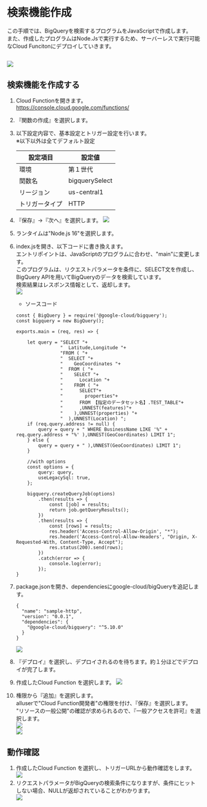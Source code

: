 # 検索機能作成  
この手順では、BigQueryを検索するプログラムをJavaScriptで作成します。  
また、作成したプログラムはNode.Jsで実行するため、サーバーレスで実行可能なCloud Funcitonにデプロイしていきます。  

![](img/mirameetvol30.drawio_2.png) 
----
## 検索機能を作成する
1. Cloud Functionを開きます。  
https://console.cloud.google.com/functions/  
2. 『関数の作成』を選択します。
3. 以下設定内容で、基本設定とトリガー設定を行います。  
※以下以外は全てデフォルト設定

    |  設定項目  |  設定値  |
    | ---- | ---- |
    |  環境  |  第１世代  |
    |  関数名  |  bigquerySelect  |
    |  リージョン  |  us-central1  |
    |  トリガータイプ  |  HTTP  |

4. 『保存』→『次へ』を選択します。 
    ![](img/section3-1.png)   
5. ランタイムは"Node.js 16"を選択します。
6. index.jsを開き、以下コードに書き換えます。  
エントリポイントは、JavaScriptのプログラムに合わせ、"main"に変更します。  
このプログラムは、リクエストパラメータを条件に、SELECT文を作成し、BigQuery APIを用いてBigQueryのデータを検索しています。  
検索結果はレスポンス情報として、返却します。  
    ![](img/section3-2.png)   
   - ソースコード
    ```
    const { BigQuery } = require('@google-cloud/bigquery');
    const bigquery = new BigQuery();

    exports.main = (req, res) => {
        
        let query = "SELECT "+
                    "  Latitude,Longitude "+
                    "FROM ( "+
                    "  SELECT "+
                    "    GeoCoordinates "+
                    "  FROM ( "+
                    "    SELECT "+
                    "      Location "+
                    "    FROM ( "+
                    "      SELECT"+
                    "        properties"+
                    "      FROM 【指定のデータセット名】.TEST_TABLE"+
                    "      ,UNNEST(features)"+
                    "    ),UNNEST(properties) "+
                    "  ),UNNEST(Location) ";
        if (req.query.address != null) {
            query = query + " WHERE BusinessName LIKE '%" + req.query.address + "%' ),UNNEST(GeoCoordinates) LIMIT 1";
        } else {
            query = query + " ),UNNEST(GeoCoordinates) LIMIT 1";
        }

        //with options
        const options = {
            query: query,
            useLegacySql: true,
        };
        
        bigquery.createQueryJob(options)
            .then(results => {
                const [job] = results;
                return job.getQueryResults();
            })
            .then(results => {
                const [rows] = results;
                res.header('Access-Control-Allow-Origin', "*");
                res.header('Access-Control-Allow-Headers', "Origin, X-Requested-With, Content-Type, Accept");
                res.status(200).send(rows);
            })
            .catch(error => {
                console.log(error);
            });
    }
    ```
7. package.jsonを開き、dependenciesにgoogle-cloud/bigQueryを追記します。
    ```
    {
      "name": "sample-http",
      "version": "0.0.1",
      "dependencies": {
        "@google-cloud/bigquery": "^5.10.0"
      }
    }
    ```
    ![](img/section3-3.png)   
8.  『デプロイ』を選択し、デプロイされるのを待ちます。約１分ほどでデプロイが完了します。
9.  作成したCloud Function を選択します。
    ![](img/section3-4.png)   
10. 権限から『追加』を選択します。  
alluserで"Cloud Function開発者"の権限を付け、『保存』を選択します。  
"リソースの一般公開"の確認が求められるので、『一般アクセスを許可』を選択します。  
    ![](img/section3-5.png)   
    ![](img/section3-6.png)   

## 動作確認
1. 作成したCloud Function を選択し、トリガーURLから動作確認をします。  
    ![](img/section3-7.png)   
2. リクエストパラメータがBigQueryの検索条件になりますが、条件にヒットしない場合、NULLが返却されていることがわかります。  
    ![](img/section3-8.png) 